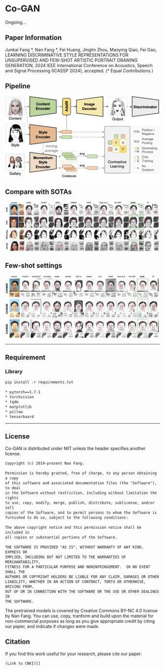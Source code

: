 # Co-GAN

Ongoing...


## Paper Information

Junkai Fang \*, Nan Fang \*, Fei Huang, Jinglin Zhou, Maoying Qiao, Fei Gao, LEARNING DISCRIMINATIVE STYLE REPRESENTATIONS FOR UNSUPERVISED AND FEW-SHOT ARTISTIC PORTRAIT DRAWING GENERATION, 
2024 IEEE International Conference on Acoustics, Speech and Signal Processing (ICASSP 2024), accepted. (\* Equal Contributions.)


## Pipeline

![pipeline](fig_pipeline.jpg)

## Compare with SOTAs

![comp](fig_all_datasets_slim.jpg)

## Few-shot settings

![fs](fig_cuhk_few-shot.jpg)


---

## Requirement

### Library

```
pip install -r requirements.txt

* pytorch==1.7.1
* torchvision
* tqdm  
* matplotlib
* pillow  
* tensorboard
```

--- 

## License

Co-GAN is distributed under MIT unless the header specifies another license.

```
Copyright (c) 2019-present Nan Fang.

Permission is hereby granted, free of charge, to any person obtaining a copy
of this software and associated documentation files (the "Software"), to deal
in the Software without restriction, including without limitation the rights
to use, copy, modify, merge, publish, distribute, sublicense, and/or sell
copies of the Software, and to permit persons to whom the Software is
furnished to do so, subject to the following conditions:

The above copyright notice and this permission notice shall be included in
all copies or substantial portions of the Software.

THE SOFTWARE IS PROVIDED "AS IS", WITHOUT WARRANTY OF ANY KIND, EXPRESS OR
IMPLIED, INCLUDING BUT NOT LIMITED TO THE WARRANTIES OF MERCHANTABILITY,
FITNESS FOR A PARTICULAR PURPOSE AND NONINFRINGEMENT.  IN NO EVENT SHALL THE
AUTHORS OR COPYRIGHT HOLDERS BE LIABLE FOR ANY CLAIM, DAMAGES OR OTHER
LIABILITY, WHETHER IN AN ACTION OF CONTRACT, TORTd OR OTHERWISE, ARISING FROM,
OUT OF OR IN CONNECTION WITH THE SOFTWARE OR THE USE OR OTHER DEALINGS IN
THE SOFTWARE.
```

The pretrained models is covered by Creative Commons BY-NC 4.0 license by Nan Fang. You can use, copy, tranform and build upon the material for non-commercial purposes as long as you give appropriate credit by citing our paper, and indicate if changes were made.

## Citation

If you find this work useful for your research, please cite our paper:

```
(Link to CNKI)[]
```
